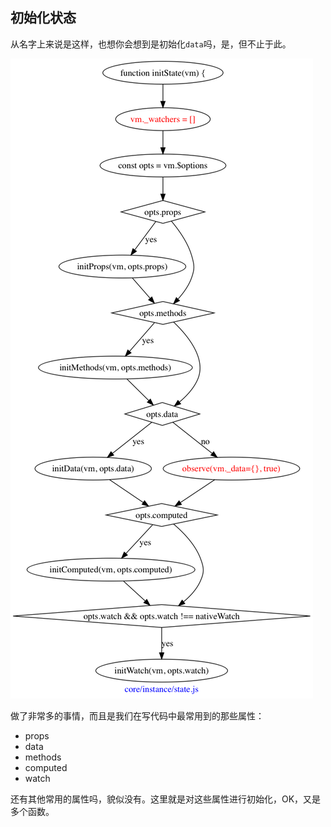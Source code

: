 ## 初始化状态

从名字上来说是这样，也想你会想到是初始化`data`吗，是，但不止于此。

![](../flow/initState.png)

做了非常多的事情，而且是我们在写代码中最常用到的那些属性：

- props
- data
- methods
- computed
- watch


还有其他常用的属性吗，貌似没有。这里就是对这些属性进行初始化，OK，又是多个函数。

